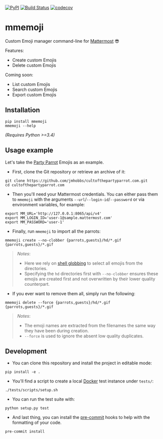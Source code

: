 [![PyPI][pypi badge]][pypi link]
[![Build Status][build badge]][build link]
[![codecov][codecov badge]][codecov link]

# mmemoji

Custom Emoji manager command-line for [Mattermost][mattermost] 😎

Features:

* Create custom Emojis
* Delete custom Emojis

Coming soon:

* List custom Emojis
* Search custom Emojis
* Export custom Emojis

## Installation


```shell
pip install mmemoji
mmemoji --help
```

_(Requires Python >=3.4)_

## Usage example

Let's take the [Party Parrot][COTPP] Emojis as an example.

* First, clone the Git repository or retrieve an archive of it:

```shell
git clone https://github.com/jmhobbs/cultofthepartyparrot.com.git
cd cultofthepartyparrot.com
```

* Then you'll need your Mattermost credentials. You can either pass them to `mmemoji` with the arguments `--url`/`--login-id`/`--password` or via environment variables, for example:

```shell
export MM_URL='http://127.0.0.1:8065/api/v4'
export MM_LOGIN_ID='user-1@sample.mattermost.com'
export MM_PASSWORD='user-1'
```

* Finally, run `mmemoji` to import all the parrots:

```shell
mmemoji create --no-clobber {parrots,guests}/hd/*.gif {parrots,guests}/*.gif
```

> _Notes_:
>
> * Here we rely on [shell globbing][glob] to select all emojis from the directories.
> * Specifying the `hd` directories first with `--no-clobber` ensures these emojis are created first and not overwritten by their lower quality counterpart.

* If you ever want to remove them all, simply run the following:

```shell
mmemoji delete --force {parrots,guests}/hd/*.gif {parrots,guests}/*.gif
```

> _Notes_:
>
> * The emoji names are extracted from the filenames the same way they have been during creation.
> * `--force` is used to ignore the absent low quality duplicates.

## Development

* You can clone this repository and install the project in editable mode:

```shell
pip install -e .
```

* You'll find a script to create a local [Docker][docker] test instance under `tests/`:

```shell
./tests/scripts/setup.sh
```

* You can run the test suite with:

```shell
python setup.py test
```

* And last thing, you can install the [pre-commit][pre-commit] hooks to help with the formatting of your code.

```shell
pre-commit install
```

[pypi badge]: https://img.shields.io/pypi/v/mmemoji.svg
[pypi link]: https://pypi.python.org/pypi/mmemoji
[build badge]: https://travis-ci.com/maxbrunet/mmemoji.svg
[build link]: https://travis-ci.com/maxbrunet/mmemoji
[codecov badge]: https://codecov.io/gh/maxbrunet/mmemoji/badge.svg
[codecov link]: https://codecov.io/gh/maxbrunet/mmemoji
[mattermost]: https://www.mattermost.org
[COTPP]: https://cultofthepartyparrot.com
[glob]: https://en.wikipedia.org/wiki/Glob_(programming)
[docker]: https://www.docker.com
[pre-commit]: https://pre-commit.com
